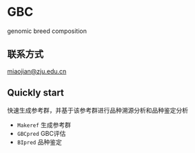 # GBC
genomic breed composition

## 联系方式
miaojian@zju.edu.cn

## Quickly start
快速生成参考群，并基于该参考群进行品种溯源分析和品种鉴定分析
- `Makeref` 生成参考群
- `GBCpred` GBC评估
- `BIpred` 品种鉴定
